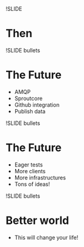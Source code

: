 !SLIDE
# Then

!SLIDE bullets
# The Future
* AMQP
* Sproutcore
* Github integration
* Publish data

!SLIDE bullets
# The Future
* Eager tests
* More clients
* More infrastructures
* Tons of ideas!

!SLIDE bullets
# Better world
* This will change your life!
